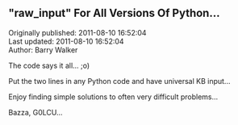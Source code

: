 ## "raw_input" For All Versions Of Python...  
Originally published: 2011-08-10 16:52:04  
Last updated: 2011-08-10 16:52:04  
Author: Barry Walker  
  
The code says it all... ;o)

Put the two lines in any Python code and have universal KB input...

Enjoy finding simple solutions to often very difficult problems...

Bazza, G0LCU...
